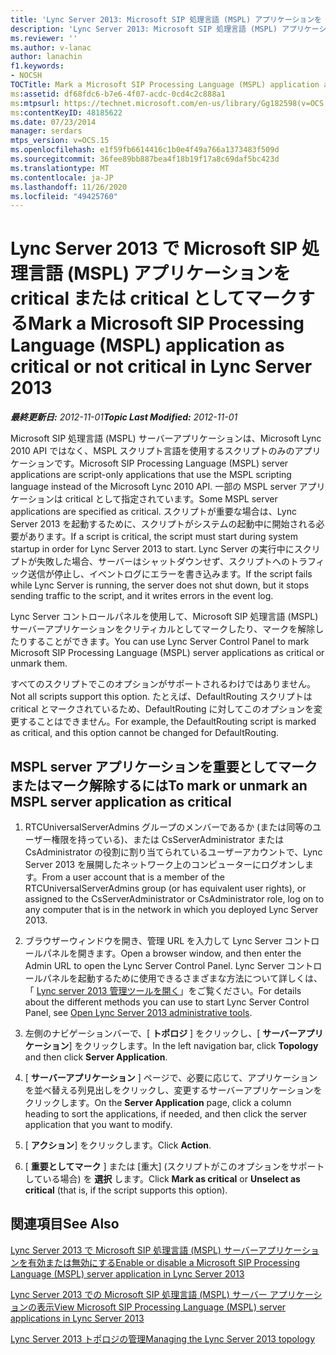 ```yaml
---
title: 'Lync Server 2013: Microsoft SIP 処理言語 (MSPL) アプリケーションを critical または critical としてマークする'
description: 'Lync Server 2013: Microsoft SIP 処理言語 (MSPL) アプリケーションを critical または critical としてマークします。'
ms.reviewer: ''
ms.author: v-lanac
author: lanachin
f1.keywords:
- NOCSH
TOCTitle: Mark a Microsoft SIP Processing Language (MSPL) application as critical or not critical
ms:assetid: df68fdc6-b7e6-4f07-acdc-0cd4c2c888a1
ms:mtpsurl: https://technet.microsoft.com/en-us/library/Gg182598(v=OCS.15)
ms:contentKeyID: 48185622
ms.date: 07/23/2014
manager: serdars
mtps_version: v=OCS.15
ms.openlocfilehash: e1f59fb6614416c1b0e4f49a766a1373483f509d
ms.sourcegitcommit: 36fee89bb887bea4f18b19f17a8c69daf5bc423d
ms.translationtype: MT
ms.contentlocale: ja-JP
ms.lasthandoff: 11/26/2020
ms.locfileid: "49425760"
---
```

# <a name="mark-a-microsoft-sip-processing-language-mspl-application-as-critical-or-not-critical-in-lync-server-2013"></a><span data-ttu-id="36626-103">Lync Server 2013 で Microsoft SIP 処理言語 (MSPL) アプリケーションを critical または critical としてマークする</span><span class="sxs-lookup"><span data-stu-id="36626-103">Mark a Microsoft SIP Processing Language (MSPL) application as critical or not critical in Lync Server 2013</span></span>

<div data-xmlns="http://www.w3.org/1999/xhtml">

<div class="topic" data-xmlns="http://www.w3.org/1999/xhtml" data-msxsl="urn:schemas-microsoft-com:xslt" data-cs="https://msdn.microsoft.com/">

<div data-asp="https://msdn2.microsoft.com/asp">



</div>

<div id="mainSection">

<div id="mainBody"><span data-ttu-id="36626-104">

<span> </span></span><span class="sxs-lookup"><span data-stu-id="36626-104">

<span> </span></span></span>

<span data-ttu-id="36626-105">_**最終更新日:** 2012-11-01_</span><span class="sxs-lookup"><span data-stu-id="36626-105">_**Topic Last Modified:** 2012-11-01_</span></span>

<span data-ttu-id="36626-106">Microsoft SIP 処理言語 (MSPL) サーバーアプリケーションは、Microsoft Lync 2010 API ではなく、MSPL スクリプト言語を使用するスクリプトのみのアプリケーションです。</span><span class="sxs-lookup"><span data-stu-id="36626-106">Microsoft SIP Processing Language (MSPL) server applications are script-only applications that use the MSPL scripting language instead of the Microsoft Lync 2010 API.</span></span> <span data-ttu-id="36626-107">一部の MSPL server アプリケーションは critical として指定されています。</span><span class="sxs-lookup"><span data-stu-id="36626-107">Some MSPL server applications are specified as critical.</span></span> <span data-ttu-id="36626-108">スクリプトが重要な場合は、Lync Server 2013 を起動するために、スクリプトがシステムの起動中に開始される必要があります。</span><span class="sxs-lookup"><span data-stu-id="36626-108">If a script is critical, the script must start during system startup in order for Lync Server 2013 to start.</span></span> <span data-ttu-id="36626-109">Lync Server の実行中にスクリプトが失敗した場合、サーバーはシャットダウンせず、スクリプトへのトラフィック送信が停止し、イベントログにエラーを書き込みます。</span><span class="sxs-lookup"><span data-stu-id="36626-109">If the script fails while Lync Server is running, the server does not shut down, but it stops sending traffic to the script, and it writes errors in the event log.</span></span>

<span data-ttu-id="36626-110">Lync Server コントロールパネルを使用して、Microsoft SIP 処理言語 (MSPL) サーバーアプリケーションをクリティカルとしてマークしたり、マークを解除したりすることができます。</span><span class="sxs-lookup"><span data-stu-id="36626-110">You can use Lync Server Control Panel to mark Microsoft SIP Processing Language (MSPL) server applications as critical or unmark them.</span></span>

<span data-ttu-id="36626-111">すべてのスクリプトでこのオプションがサポートされるわけではありません。</span><span class="sxs-lookup"><span data-stu-id="36626-111">Not all scripts support this option.</span></span> <span data-ttu-id="36626-112">たとえば、DefaultRouting スクリプトは critical とマークされているため、DefaultRouting に対してこのオプションを変更することはできません。</span><span class="sxs-lookup"><span data-stu-id="36626-112">For example, the DefaultRouting script is marked as critical, and this option cannot be changed for DefaultRouting.</span></span>

<div>

## <a name="to-mark-or-unmark-an-mspl-server-application-as-critical"></a><span data-ttu-id="36626-113">MSPL server アプリケーションを重要としてマークまたはマーク解除するには</span><span class="sxs-lookup"><span data-stu-id="36626-113">To mark or unmark an MSPL server application as critical</span></span>

1.  <span data-ttu-id="36626-114">RTCUniversalServerAdmins グループのメンバーであるか (または同等のユーザー権限を持っている)、または CsServerAdministrator または CsAdministrator の役割に割り当てられているユーザーアカウントで、Lync Server 2013 を展開したネットワーク上のコンピューターにログオンします。</span><span class="sxs-lookup"><span data-stu-id="36626-114">From a user account that is a member of the RTCUniversalServerAdmins group (or has equivalent user rights), or assigned to the CsServerAdministrator or CsAdministrator role, log on to any computer that is in the network in which you deployed Lync Server 2013.</span></span>

2.  <span data-ttu-id="36626-115">ブラウザーウィンドウを開き、管理 URL を入力して Lync Server コントロールパネルを開きます。</span><span class="sxs-lookup"><span data-stu-id="36626-115">Open a browser window, and then enter the Admin URL to open the Lync Server Control Panel.</span></span> <span data-ttu-id="36626-116">Lync Server コントロールパネルを起動するために使用できるさまざまな方法について詳しくは、「 [Lync server 2013 管理ツールを開く](lync-server-2013-open-lync-server-administrative-tools.md)」をご覧ください。</span><span class="sxs-lookup"><span data-stu-id="36626-116">For details about the different methods you can use to start Lync Server Control Panel, see [Open Lync Server 2013 administrative tools](lync-server-2013-open-lync-server-administrative-tools.md).</span></span>

3.  <span data-ttu-id="36626-117">左側のナビゲーションバーで、[ **トポロジ** ] をクリックし、[ **サーバーアプリケーション**] をクリックします。</span><span class="sxs-lookup"><span data-stu-id="36626-117">In the left navigation bar, click **Topology** and then click **Server Application**.</span></span>

4.  <span data-ttu-id="36626-118">[ **サーバーアプリケーション** ] ページで、必要に応じて、アプリケーションを並べ替える列見出しをクリックし、変更するサーバーアプリケーションをクリックします。</span><span class="sxs-lookup"><span data-stu-id="36626-118">On the **Server Application** page, click a column heading to sort the applications, if needed, and then click the server application that you want to modify.</span></span>

5.  <span data-ttu-id="36626-119">[ **アクション**] をクリックします。</span><span class="sxs-lookup"><span data-stu-id="36626-119">Click **Action**.</span></span>

6.  <span data-ttu-id="36626-120">[ **重要としてマーク** ] または [重大] (スクリプトがこのオプションをサポートしている場合) を **選択** します。</span><span class="sxs-lookup"><span data-stu-id="36626-120">Click **Mark as critical** or **Unselect as critical** (that is, if the script supports this option).</span></span>

</div>

<div>

## <a name="see-also"></a><span data-ttu-id="36626-121">関連項目</span><span class="sxs-lookup"><span data-stu-id="36626-121">See Also</span></span>


[<span data-ttu-id="36626-122">Lync Server 2013 で Microsoft SIP 処理言語 (MSPL) サーバーアプリケーションを有効または無効にする</span><span class="sxs-lookup"><span data-stu-id="36626-122">Enable or disable a Microsoft SIP Processing Language (MSPL) server application in Lync Server 2013</span></span>](lync-server-2013-enable-or-disable-a-microsoft-sip-processing-language-mspl-server-application.md)  


[<span data-ttu-id="36626-123">Lync Server 2013 での Microsoft SIP 処理言語  (MSPL) サーバー アプリケーションの表示</span><span class="sxs-lookup"><span data-stu-id="36626-123">View Microsoft SIP Processing Language (MSPL) server applications in Lync Server 2013</span></span>](lync-server-2013-view-microsoft-sip-processing-language-mspl-server-applications.md)  


[<span data-ttu-id="36626-124">Lync Server 2013 トポロジの管理</span><span class="sxs-lookup"><span data-stu-id="36626-124">Managing the Lync Server 2013 topology</span></span>](lync-server-2013-managing-the-lync-server-topology.md)  
  

<span data-ttu-id="36626-125"></div>

</div>

<span> </span>

</div>

</div>

</span><span class="sxs-lookup"><span data-stu-id="36626-125"></div>

</div>

<span> </span>

</div>

</div>

</span></span></div>

